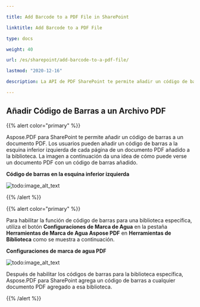 ```yaml
---

title: Add Barcode to a PDF File in SharePoint

linktitle: Add Barcode to a PDF File

type: docs

weight: 40

url: /es/sharepoint/add-barcode-to-a-pdf-file/

lastmod: "2020-12-16"

description: La API de PDF SharePoint te permite añadir un código de barras a un documento PDF como se muestra en la imagen a continuación.

---
```




## **Añadir Código de Barras a un Archivo PDF**



{{% alert color="primary" %}}



Aspose.PDF para SharePoint te permite añadir un código de barras a un documento PDF. Los usuarios pueden añadir un código de barras a la esquina inferior izquierda de cada página de un documento PDF añadido a la biblioteca. La imagen a continuación da una idea de cómo puede verse un documento PDF con un código de barras añadido.



**Código de barras en la esquina inferior izquierda**



![todo:image_alt_text](add-barcode-to-a-pdf-file_1.png)



{{% /alert %}}



{{% alert color="primary" %}}



Para habilitar la función de código de barras para una biblioteca específica, utiliza el botón **Configuraciones de Marca de Agua** en la pestaña **Herramientas de Marca de Agua Aspose PDF** en **Herramientas de Biblioteca** como se muestra a continuación.



**Configuraciones de marca de agua PDF**




![todo:image_alt_text](add-barcode-to-a-pdf-file_2.png)

Después de habilitar los códigos de barras para la biblioteca específica, Aspose.PDF para SharePoint agrega un código de barras a cualquier documento PDF agregado a esa biblioteca.



{{% /alert %}}